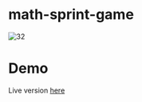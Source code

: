 # math-sprint-game

![32](https://user-images.githubusercontent.com/83052118/123383863-b038f980-d561-11eb-94ca-9154f9955c45.png)




# Demo
Live version [here](https://bolattt.github.io/math-sprint-game/)
